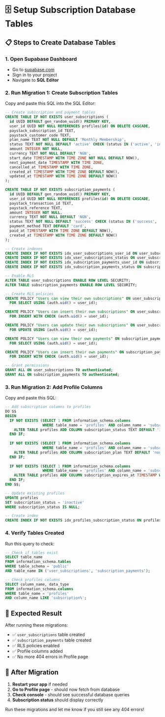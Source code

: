 # 🗄️ Setup Subscription Database Tables

## 📋 **Steps to Create Database Tables**

### **1. Open Supabase Dashboard**
- Go to [supabase.com](https://supabase.com)
- Sign in to your project
- Navigate to **SQL Editor**

### **2. Run Migration 1: Create Subscription Tables**
Copy and paste this SQL into the SQL Editor:

```sql
-- Create subscription and payment tables
CREATE TABLE IF NOT EXISTS user_subscriptions (
  id UUID DEFAULT gen_random_uuid() PRIMARY KEY,
  user_id UUID NOT NULL REFERENCES profiles(id) ON DELETE CASCADE,
  paystack_subscription_id TEXT,
  paystack_customer_code TEXT,
  plan_name TEXT NOT NULL DEFAULT 'Monthly Membership',
  status TEXT NOT NULL DEFAULT 'active' CHECK (status IN ('active', 'inactive', 'cancelled', 'expired')),
  amount INTEGER NOT NULL,
  currency TEXT NOT NULL DEFAULT 'NGN',
  start_date TIMESTAMP WITH TIME ZONE NOT NULL DEFAULT NOW(),
  next_payment_date TIMESTAMP WITH TIME ZONE,
  cancelled_at TIMESTAMP WITH TIME ZONE,
  created_at TIMESTAMP WITH TIME ZONE DEFAULT NOW(),
  updated_at TIMESTAMP WITH TIME ZONE DEFAULT NOW()
);

CREATE TABLE IF NOT EXISTS subscription_payments (
  id UUID DEFAULT gen_random_uuid() PRIMARY KEY,
  user_id UUID NOT NULL REFERENCES profiles(id) ON DELETE CASCADE,
  paystack_transaction_id TEXT,
  paystack_reference TEXT,
  amount INTEGER NOT NULL,
  currency TEXT NOT NULL DEFAULT 'NGN',
  status TEXT NOT NULL DEFAULT 'success' CHECK (status IN ('success', 'failed', 'pending')),
  payment_method TEXT DEFAULT 'card',
  paid_at TIMESTAMP WITH TIME ZONE DEFAULT NOW(),
  created_at TIMESTAMP WITH TIME ZONE DEFAULT NOW()
);

-- Create indexes
CREATE INDEX IF NOT EXISTS idx_user_subscriptions_user_id ON user_subscriptions(user_id);
CREATE INDEX IF NOT EXISTS idx_user_subscriptions_status ON user_subscriptions(status);
CREATE INDEX IF NOT EXISTS idx_subscription_payments_user_id ON subscription_payments(user_id);
CREATE INDEX IF NOT EXISTS idx_subscription_payments_status ON subscription_payments(status);

-- Enable RLS
ALTER TABLE user_subscriptions ENABLE ROW LEVEL SECURITY;
ALTER TABLE subscription_payments ENABLE ROW LEVEL SECURITY;

-- Create RLS policies
CREATE POLICY "Users can view their own subscriptions" ON user_subscriptions
  FOR SELECT USING (auth.uid() = user_id);

CREATE POLICY "Users can insert their own subscriptions" ON user_subscriptions
  FOR INSERT WITH CHECK (auth.uid() = user_id);

CREATE POLICY "Users can update their own subscriptions" ON user_subscriptions
  FOR UPDATE USING (auth.uid() = user_id);

CREATE POLICY "Users can view their own payments" ON subscription_payments
  FOR SELECT USING (auth.uid() = user_id);

CREATE POLICY "Users can insert their own payments" ON subscription_payments
  FOR INSERT WITH CHECK (auth.uid() = user_id);

-- Grant permissions
GRANT ALL ON user_subscriptions TO authenticated;
GRANT ALL ON subscription_payments TO authenticated;
```

### **3. Run Migration 2: Add Profile Columns**
Copy and paste this SQL:

```sql
-- Add subscription columns to profiles
DO $$ 
BEGIN
  IF NOT EXISTS (SELECT 1 FROM information_schema.columns 
                 WHERE table_name = 'profiles' AND column_name = 'subscription_status') THEN
    ALTER TABLE profiles ADD COLUMN subscription_status TEXT DEFAULT 'inactive';
  END IF;
  
  IF NOT EXISTS (SELECT 1 FROM information_schema.columns 
                 WHERE table_name = 'profiles' AND column_name = 'subscription_plan') THEN
    ALTER TABLE profiles ADD COLUMN subscription_plan TEXT DEFAULT 'none';
  END IF;
  
  IF NOT EXISTS (SELECT 1 FROM information_schema.columns 
                 WHERE table_name = 'profiles' AND column_name = 'subscription_expires_at') THEN
    ALTER TABLE profiles ADD COLUMN subscription_expires_at TIMESTAMP WITH TIME ZONE;
  END IF;
END $$;

-- Update existing profiles
UPDATE profiles 
SET subscription_status = 'inactive' 
WHERE subscription_status IS NULL;

-- Create index
CREATE INDEX IF NOT EXISTS idx_profiles_subscription_status ON profiles(subscription_status);
```

### **4. Verify Tables Created**
Run this query to check:

```sql
-- Check if tables exist
SELECT table_name 
FROM information_schema.tables 
WHERE table_schema = 'public' 
AND table_name IN ('user_subscriptions', 'subscription_payments');

-- Check profiles columns
SELECT column_name, data_type 
FROM information_schema.columns 
WHERE table_name = 'profiles' 
AND column_name LIKE 'subscription%';
```

## 🎯 **Expected Result**
After running these migrations:
- ✅ `user_subscriptions` table created
- ✅ `subscription_payments` table created  
- ✅ RLS policies enabled
- ✅ Profile columns added
- ✅ No more 404 errors in Profile page

## 🚀 **After Migration**
1. **Restart your app** if needed
2. **Go to Profile page** - should now fetch from database
3. **Check console** - should see successful database queries
4. **Subscription status** should display correctly

Run these migrations and let me know if you still see any 404 errors!
